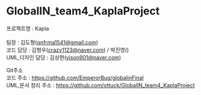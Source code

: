 # GlobalIN_team4_KaplaProject

프로젝트명 : Kapla <br>	
팀장 : 김도형(qnfrma1541@gmail.com)<br>
코드 담당 : 김형우(crazy1123@naver.com) / 박진영()<br>
UML,디자인 담당 : 김상현(vison901@naver.com)

Git주소<br>
코드 주소 : https://github.com/EmperorBug/globalinFinal<br>
UML,문서 정리 주소 : https://github.com/ottuck/GlobalIN_team4_KaplaProject
